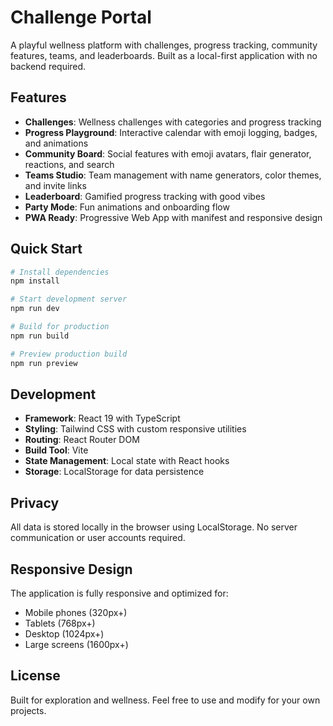 # Challenge Portal

A playful wellness platform with challenges, progress tracking, community features, teams, and leaderboards. Built as a local-first application with no backend required.

## Features

- **Challenges**: Wellness challenges with categories and progress tracking
- **Progress Playground**: Interactive calendar with emoji logging, badges, and animations
- **Community Board**: Social features with emoji avatars, flair generator, reactions, and search
- **Teams Studio**: Team management with name generators, color themes, and invite links
- **Leaderboard**: Gamified progress tracking with good vibes
- **Party Mode**: Fun animations and onboarding flow
- **PWA Ready**: Progressive Web App with manifest and responsive design

## Quick Start

```bash
# Install dependencies
npm install

# Start development server
npm run dev

# Build for production
npm run build

# Preview production build
npm run preview
```

## Development

- **Framework**: React 19 with TypeScript
- **Styling**: Tailwind CSS with custom responsive utilities
- **Routing**: React Router DOM
- **Build Tool**: Vite
- **State Management**: Local state with React hooks
- **Storage**: LocalStorage for data persistence

## Privacy

All data is stored locally in the browser using LocalStorage. No server communication or user accounts required.

## Responsive Design

The application is fully responsive and optimized for:
- Mobile phones (320px+)
- Tablets (768px+)
- Desktop (1024px+)
- Large screens (1600px+)

## License

Built for exploration and wellness. Feel free to use and modify for your own projects.
